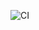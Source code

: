 ![CI](https://github.com/CarlBeullens/FlightBookingApp/actions/workflows/docker-images-build.yml/badge.svg)
